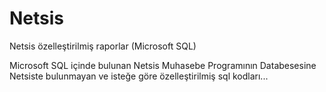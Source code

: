 # Netsis
Netsis özelleştirilmiş raporlar (Microsoft SQL)

Microsoft SQL içinde bulunan Netsis Muhasebe Programının Databesesine Netsiste bulunmayan ve isteğe göre özelleştirilmiş sql kodları... 
